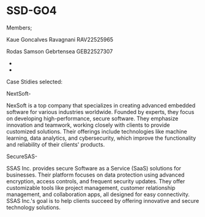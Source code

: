 # SSD-GO4
Members;

Kaue Goncalves Ravagnani RAV22525965

Rodas Samson Gebrtensea GEB22527307

*

*

Case Stidies selected:

NextSoft-

NexSoft is a top company that specializes in creating advanced embedded software for various industries worldwide. Founded by experts, they focus on developing high-performance, secure software. They emphasize innovation and teamwork, working closely with clients to provide customized solutions. Their offerings include technologies like machine learning, data analytics, and cybersecurity, which improve the functionality and reliability of their clients' products.

SecureSAS-

SSAS Inc. provides secure Software as a Service (SaaS) solutions for businesses. Their platform focuses on data protection using advanced encryption, access controls, and frequent security updates. They offer customizable tools like project management, customer relationship management, and collaboration apps, all designed for easy connectivity. SSAS Inc.'s goal is to help clients succeed by offering innovative and secure technology solutions.

